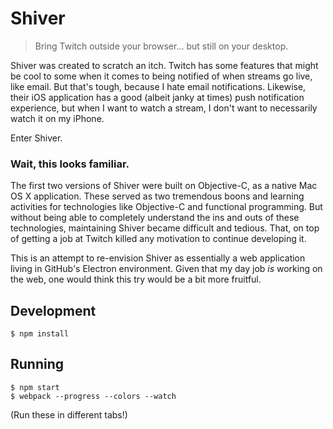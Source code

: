 # Shiver

> Bring Twitch outside your browser... but still on your desktop.

Shiver was created to scratch an itch. Twitch has some features that might be cool to some when it comes to being notified of when streams go live, like email. But that's tough, because I hate email notifications. Likewise, their iOS application has a good (albeit janky at times) push notification experience, but when I want to watch a stream, I don't want to necessarily watch it on my iPhone.

Enter Shiver.

### Wait, this looks familiar.

The first two versions of Shiver were built on Objective-C, as a native Mac OS X application. These served as two tremendous boons and learning activities for technologies like Objective-C and functional programming. But without being able to completely understand the ins and outs of these technologies, maintaining Shiver became difficult and tedious. That, on top of getting a job at Twitch killed any motivation to continue developing it.

This is an attempt to re-envision Shiver as essentially a web application living in GitHub's Electron environment. Given that my day job *is* working on the web, one would think this try would be a bit more fruitful.

## Development

    $ npm install

## Running

    $ npm start
    $ webpack --progress --colors --watch

(Run these in different tabs!)
